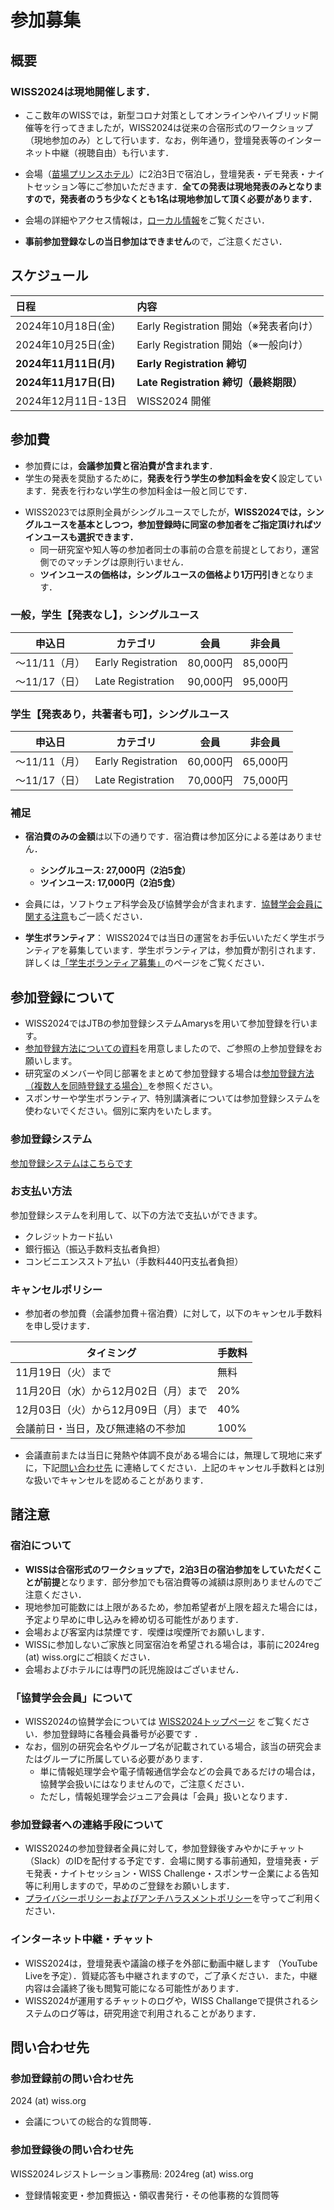 # 参加募集

## 概要

### WISS2024は現地開催します．
- ここ数年のWISSでは，新型コロナ対策としてオンラインやハイブリッド開催等を行ってきましたが，WISS2024は従来の合宿形式のワークショップ（現地参加のみ）として行います．なお，例年通り，登壇発表等のインターネット中継（視聴自由）も行います．

- 会場（[苗場プリンスホテル](https://www.princehotels.co.jp/naeba/)）に2泊3日で宿泊し，登壇発表・デモ発表・ナイトセッション等にご参加いただきます．**全ての発表は現地発表のみとなりますので，発表者のうち少なくとも1名は現地参加して頂く必要があります．**

- 会場の詳細やアクセス情報は，[ローカル情報](./local.html)をご覧ください．

- **事前参加登録なしの当日参加はできません**ので，ご注意ください．

<a id="スケジュール"></a>
## スケジュール
日程|内容
:--|:--
2024年10月18日(金)| Early Registration 開始（※発表者向け）
2024年10月25日(金)| Early Registration 開始（※一般向け）
**2024年11月11日(月)**| **Early Registration 締切**
**2024年11月17日(日)**| **Late Registration 締切（最終期限）**
2024年12月11日-13日 | WISS2024 開催　

## 参加費
- 参加費には，**会議参加費と宿泊費が含まれます**．
- 学生の発表を奨励するために，**発表を行う学生の参加料金を安く**設定しています．発表を行わない学生の参加料金は一般と同じです．
<!--
	- プログラム委員長の補足:  昨今の物価上昇により，WISS2024では全体的な参加費値上げを余儀なくされていますが，発表を行う学生の参加費への影響ができるだけ少ないように（ツインユースなら昨年度と同額）調整しています．
-->
- WISS2023では原則全員がシングルユースでしたが，**WISS2024では，シングルユースを基本としつつ，参加登録時に同室の参加者をご指定頂ければツインユースも選択できます．**
	- 同一研究室や知人等の参加者同士の事前の合意を前提としており，運営側でのマッチングは原則行いません．
	 - **ツインユースの価格は，シングルユースの価格より1万円引き**となります．
	<!-- - 下記価格表の **（）内がツインユースの価格**となります． -->

### 一般，学生【発表なし】，シングルユース
|申込日|	カテゴリ	| 会員|	非会員|
|----|----|----|----|
|～11/11（月）| Early Registration | 80,000円 | 85,000円 |
|～11/17（日）| Late Registration | 90,000円 | 95,000円 |

### 学生【発表あり，共著者も可】，シングルユース
|申込日|	カテゴリ	| 会員|	非会員|
|----|----|----|----|
|～11/11（月）| Early Registration | 60,000円 | 65,000円|
|～11/17（日）| Late Registration | 70,000円 | 75,000円 |

### 補足

- **宿泊費のみの金額**は以下の通りです．宿泊費は参加区分による差はありません． 
	- **シングルユース: 27,000円（2泊5食）**  
    - **ツインユース: 17,000円（2泊5食）**
- 会員には，ソフトウェア科学会及び協賛学会が含まれます．[協賛学会会員に関する注意](#協賛学会)もご一読ください．


- **学生ボランティア**： WISS2024では当日の運営をお手伝いいただく学生ボランティアを募集しています．学生ボランティアは，参加費が割引されます．詳しくは[「学生ボランティア募集」](./call-for-studentvolunteer.html)のページをご覧ください．


## 参加登録について
- WISS2024ではJTBの参加登録システムAmarysを用いて参加登録を行います。
- [参加登録方法についての資料](./downloads/WISS2024参加登録の方法について(1人用)1023.pdf)を用意しましたので、ご参照の上参加登録をお願いします。
- 研究室のメンバーや同じ部署をまとめて参加登録する場合は[参加登録方法（複数人を同時登録する場合）](./downloads/WISS2024参加登録の方法について(同時参加)1023.pdf)を参照ください。
- スポンサーや学生ボランティア、特別講演者については参加登録システムを使わないでください。個別に案内をいたします。

### 参加登録システム
[参加登録システムはこちらです](https://amarys-jtb.jp/wiss2024/Default.aspx)

### お支払い方法
参加登録システムを利用して、以下の方法で支払いができます。
- クレジットカード払い
- 銀行振込（振込手数料支払者負担）
- コンビニエンスストア払い（手数料440円支払者負担）

### キャンセルポリシー
- 参加者の参加費（会議参加費＋宿泊費）に対して，以下のキャンセル手数料を申し受けます．

| タイミング |	手数料 |
| ---- | ---- |
| 11月19日（火）まで	| 無料 |
| 11月20日（水）から12月02日（月）まで	| 20% |
| 12月03日（火）から12月09日（月）まで	|	40% |
| 会議前日・当日，及び無連絡の不参加	| 100% |

- 会議直前または当日に発熱や体調不良がある場合には，無理して現地に来ずに，下記[問い合わせ先](#問い合わせ先) に連絡してください．上記のキャンセル手数料とは別な扱いでキャンセルを認めることがあります．


## 諸注意
### 宿泊について
- **WISSは合宿形式のワークショップで，2泊3日の宿泊参加をしていただくことが前提**となります．部分参加でも宿泊費等の減額は原則ありませんのでご注意ください．
- 現地参加可能数には上限があるため，参加希望者が上限を超えた場合には，予定より早めに申し込みを締め切る可能性があります．
- 会場および客室内は禁煙です．喫煙は喫煙所でお願いします．
- WISSに参加しないご家族と同室宿泊を希望される場合は，事前に2024reg (at) wiss.orgにご相談ください．
- 会場およびホテルには専門の託児施設はございません．

<a id="協賛学会"></a>
### 「協賛学会会員」について
- WISS2024の協賛学会については [WISS2024トップページ](https://www.wiss.org/WISS2024/) をご覧ください．参加登録時に各種会員番号が必要です ．
- なお，個別の研究会名やグループ名が記載されている場合，該当の研究会またはグループに所属している必要があります．
	-  単に情報処理学会や電子情報通信学会などの会員であるだけの場合は，協賛学会扱いにはなりませんので，ご注意ください．
	- ただし，情報処理学会ジュニア会員は「会員」扱いとなります．

### 参加登録者への連絡手段について
- WISS2024の参加登録者全員に対して，参加登録後すみやかにチャット（Slack）のIDを配付する予定です．会場に関する事前通知，登壇発表・デモ発表・ナイトセッション・WISS Challenge・スポンサー企業による告知等に利用しますので，早めのご登録をお願いします．
- [プライバシーポリシーおよびアンチハラスメントポリシー](./attending-policy.html)を守ってご利用ください．

### インターネット中継・チャット
- WISS2024は，登壇発表や議論の様子を外部に動画中継します （YouTube Liveを予定）．質疑応答も中継されますので，ご了承ください．また，中継内容は会議終了後も閲覧可能になる可能性があります．
- WISS2024が運用するチャットのログや，WISS Challangeで提供されるシステムのログ等は，研究用途で利用されることがあります．

<a id="問い合わせ先"></a>
## 問い合わせ先
### 参加登録前の問い合わせ先
2024 (at) wiss.org<br>
- 会議についての総合的な質問等．

### 参加登録後の問い合わせ先
WISS2024レジストレーション事務局: 2024reg (at) wiss.org<br>
- 登録情報変更・参加費振込・領収書発行・その他事務的な質問等
